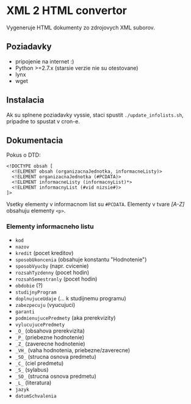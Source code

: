 XML 2 HTML convertor
=========

Vygeneruje HTML dokumenty zo zdrojovych XML suborov.

## Poziadavky ##
* pripojenie na internet :)
* Python >=2.7.x (starsie verzie nie su otestovane)
* lynx
* wget

## Instalacia ##
Ak su splnene poziadavky vyssie, staci spustit `./update_infolists.sh`, pripadne to spustat v cron-e.

## Dokumentacia ##

Pokus o DTD:

    <!DOCTYPE obsah [
      <!ELEMENT obsah (organizacnaJednotka, informacneListy)>
      <!ELEMENT organizacnaJednotka (#PCDATA)>
      <!ELEMENT informacneListy (informacnyList)*>
      <!ELEMENT informacnyList (#vid nizsie#)>
    ]>

Vsetky elementy v informacnom list su `#PCDATA`. Elementy v tvare _[A-Z]_ obsahuju elementy `<p>`.

### Elementy informacneho listu ###

* `kod`
* `nazov`
* `kredit` (pocet kreditov)
* `sposobUkoncenia` (obsahuje konstantu "Hodnotenie")
* `sposobVyucby` (napr. cvicenie)
* `rozsahTyzdenny` (pocet hodin)
* `rozsahSemestranly` (pocet hodin)
* `obdobie` (?)
* `studijnyProgram`
* `doplnujuceUdaje` (... k studijnemu programu)
* `zabezpecuju` (vyucujuci)
* `garanti`
* `podmienujucePredmety` (aka prerekvizity)
* `vylucujucePredmety`
* `_O_` (obsahova prerekvizita)
* `_P_` (priebezne hodnotenie)
* `_Z_` (zaverecne hodnotenie)
* `_VH_` (vaha hodnotenia, priebezne/zaverecne)
* `_SO_` (strucna osnova predmetu)
* `_C_` (ciel predmetu)
* `_S_` (sylabus)
* `_SO_` (strucna osnova predmetu)
* `_L_` (literatura)
* `jazyk`
* `datumSchvalenia`

